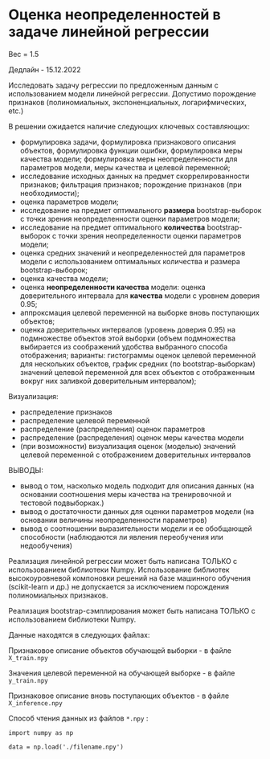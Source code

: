 # Оценка неопределенностей в задаче линейной регрессии

Вес = 1.5

Дедлайн - 15.12.2022

Исследовать задачу регрессии по предложенным данным с использованием модели линейной регрессии. Допустимо порождение признаков (полиномиальных, экспоненциальных, логарифмических, etc.)

В решении ожидается наличие следующих ключевых составляющих:

- формулировка задачи, формулировка признакового описания объектов, формулировка функции ошибки, формулировка меры качества модели; формулировка меры неопределенности для параметров модели, меры качества и целевой переменной;
- исследование исходных данных на предмет скоррелированности признаков; фильтрация признаков; порождение признаков (при необходимости);
- оценка параметров модели;
- исследование на предмет оптимального **размера** bootstrap-выборок с точки зрения неопределенности оценки параметров модели;
- исследование на предмет оптимального **количества** bootstrap-выборок с точки зрения неопределенности оценки параметров модели;
- оценка средних значений и неопределенностей для параметров модели с использованием оптимальных количества и размера bootstrap-выборок;
- оценка качества модели;
- оценка **неопределенности качества** модели: оценка доверительного интервала для **качества** модели с уровнем доверия 0.95;
- аппроксмация целевой переменной на выборке вновь поступающих объектов;
- оценка доверительных интервалов (уровень доверия 0.95) на подмножестве объектов этой выборки (объем подмножества выбирается из соображений удобства выбранного способа отображения; варианты: гистограммы оценок целевой переменной для нескольких объектов, график средних (по bootstrap-выборкам) значений целевой переменной для всех объектов с отображенным вокруг них заливкой доверительным интервалом);



Визуализация:

- распределение признаков
- распределение целевой переменной
- распределение (распределения) оценок параметров
- распределение (распределения) оценок меры качества модели
- (при возможности) визуализация оценок (моделью) значений целевой переменной с отображением доверительных интервалов



ВЫВОДЫ:

- вывод о том, насколько модель подходит для описания данных (на основании соотношения меры качества на тренировочной и тестовой подвыборках.)
- вывод о достаточности данных для оценки параметров модели (на основании величины неопределенности параметров)
- вывод о соотношении выразительности модели и ее обобщающей способности (наблюдаются ли явления переобучения или недообучения)



Реализация линейной регрессии может быть написана ТОЛЬКО с использованием библиотеки Numpy. Использование библиотек высокоуровневой компоновки решений на базе машинного обучения (scikit-learn и др.) не допускается за исключением порождения полиномиальных признаков.

Реализация bootstrap-сэмплирования может быть написана ТОЛЬКО с использованием библиотеки Numpy.





Данные находятся в следующих файлах:

Признаковое описание объектов обучающей выборки - в файле `X_train.npy`

Значения целевой переменной на обучающей выборке - в файле `y_train.npy`

Признаковое описание вновь поступающих объектов - в файле `X_inference.npy`

Способ чтения данных из файлов `*.npy` :

```
import numpy as np

data = np.load('./filename.npy')
```